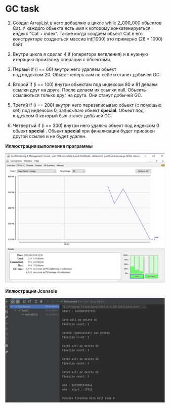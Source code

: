 # GC task  

1. Создал ArrayList<Cat> в него добавляю в цикле while 2_000_000 обьектов Cat.
 У каждого обьекта есть имя к которому конкатенируеться индекс "Сat + index". Также когда 
 создаем обьект Cat в его конструкторе создаеться массив int[1000] это примерно (28 * 1000) байт.

2. Внутри цикла я сделал 4 if (оперетора ветвления) и в нужную итерацию произвожу операции
 с обьектами.

3. Первый if (i == 60) внутри него удаляем обьект  
 под индексом 20. Обьект теперь сам по себе и станет добычей GC.

4. Второй if (i == 100) внутри обьектам под индексом 80 и 81 делаем ссылки друг на друга.
 После делаем их ссылки null. Обьекты ссылаються только друг на друга. Они станут добычей GC.

5. Третий if (i == 200) внутри него перезаписываю обьект (с помощью set) под индексом 0, 
 записываю обьект __special__. Обьект под индексом 0 который был станет добычей GC.

6. Четвертый if (i == 300) внутри него удаляю обьект под индексом 0  обьект __special__ . 
 Обьект __special__ при финализации будет присвоен другой ссылке и не будет удален.

__Иллюстрация выполнения программы__

![](module1/src/main/java/net/broscorp/gc/screenshots/Jconsole.jpg) 



__Иллюстрация Jconsole__

![](module1/src/main/java/net/broscorp/gc/screenshots/Terminal.jpg)



